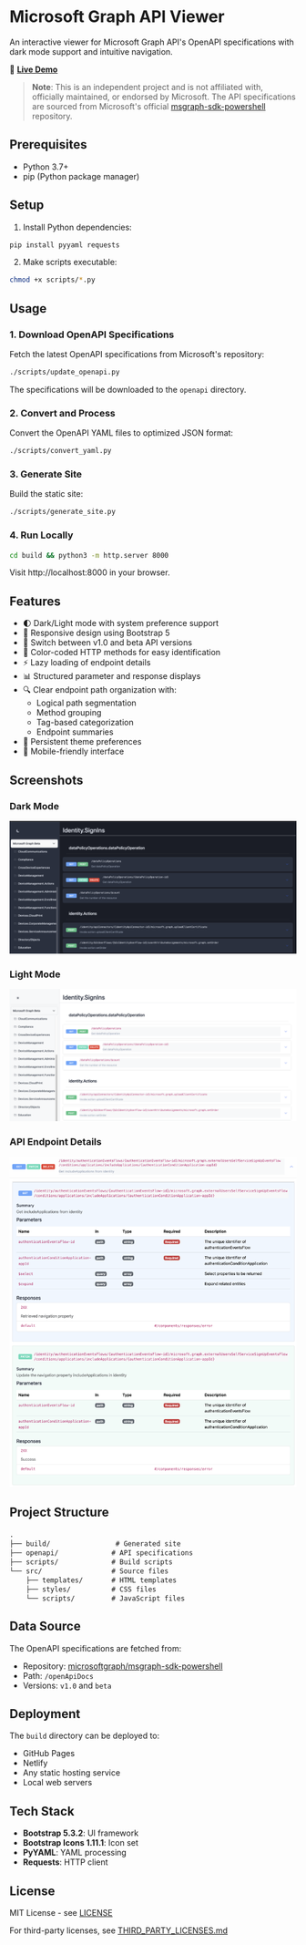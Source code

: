 # Microsoft Graph API Viewer

An interactive viewer for Microsoft Graph API's OpenAPI specifications with dark mode support and intuitive navigation.

🔗 **[Live Demo](https://uniquk.github.io/graphapi-site/)**

> **Note**: This is an independent project and is not affiliated with, officially maintained, or endorsed by Microsoft. The API specifications are sourced from Microsoft's official [msgraph-sdk-powershell](https://github.com/microsoftgraph/msgraph-sdk-powershell/) repository.

## Prerequisites

- Python 3.7+
- pip (Python package manager)

## Setup

1. Install Python dependencies:
```bash
pip install pyyaml requests
```

2. Make scripts executable:
```bash
chmod +x scripts/*.py
```

## Usage

### 1. Download OpenAPI Specifications

Fetch the latest OpenAPI specifications from Microsoft's repository:

```bash
./scripts/update_openapi.py
```

The specifications will be downloaded to the `openapi` directory.

### 2. Convert and Process

Convert the OpenAPI YAML files to optimized JSON format:

```bash
./scripts/convert_yaml.py
```

### 3. Generate Site

Build the static site:

```bash
./scripts/generate_site.py
```

### 4. Run Locally

```bash
cd build && python3 -m http.server 8000
```

Visit http://localhost:8000 in your browser.

## Features

- 🌓 Dark/Light mode with system preference support
- 📱 Responsive design using Bootstrap 5
- 🔄 Switch between v1.0 and beta API versions
- 🎨 Color-coded HTTP methods for easy identification
- ⚡ Lazy loading of endpoint details
- 📊 Structured parameter and response displays
- 🔍 Clear endpoint path organization with:
  - Logical path segmentation
  - Method grouping
  - Tag-based categorization
  - Endpoint summaries
- 💾 Persistent theme preferences
- 📱 Mobile-friendly interface

## Screenshots

### Dark Mode
![Dark Mode Overview](/screenshots/dark-mode.png)

### Light Mode
![Light Mode Overview](/screenshots/light-mode.png)

### API Endpoint Details
![Endpoint Details](/screenshots/endpoint-details.png)

## Project Structure

```
.
├── build/                # Generated site
├── openapi/             # API specifications
├── scripts/             # Build scripts
└── src/                 # Source files
    ├── templates/       # HTML templates
    ├── styles/          # CSS files
    └── scripts/         # JavaScript files
```

## Data Source

The OpenAPI specifications are fetched from:
- Repository: [microsoftgraph/msgraph-sdk-powershell](https://github.com/microsoftgraph/msgraph-sdk-powershell)
- Path: `/openApiDocs`
- Versions: `v1.0` and `beta`

## Deployment

The `build` directory can be deployed to:
- GitHub Pages
- Netlify
- Any static hosting service
- Local web servers

## Tech Stack

- **Bootstrap 5.3.2**: UI framework
- **Bootstrap Icons 1.11.1**: Icon set
- **PyYAML**: YAML processing
- **Requests**: HTTP client

## License

MIT License - see [LICENSE](LICENSE)

For third-party licenses, see [THIRD_PARTY_LICENSES.md](THIRD_PARTY_LICENSES.md)
